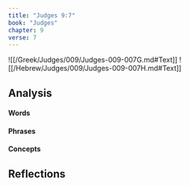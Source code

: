 ```yaml
---
title: "Judges 9:7"
book: "Judges"
chapter: 9
verse: 7
---
```

![[/Greek/Judges/009/Judges-009-007G.md#Text]]
![[/Hebrew/Judges/009/Judges-009-007H.md#Text]]

## Analysis

#### Words

#### Phrases

#### Concepts

## Reflections
